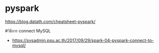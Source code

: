 # pyspark
https://blog.datath.com/cheatsheet-pyspark/

#วิธีการ connect MySQL
- https://sysadmin.psu.ac.th/2017/09/29/spark-04-pyspark-connect-to-mysql/
